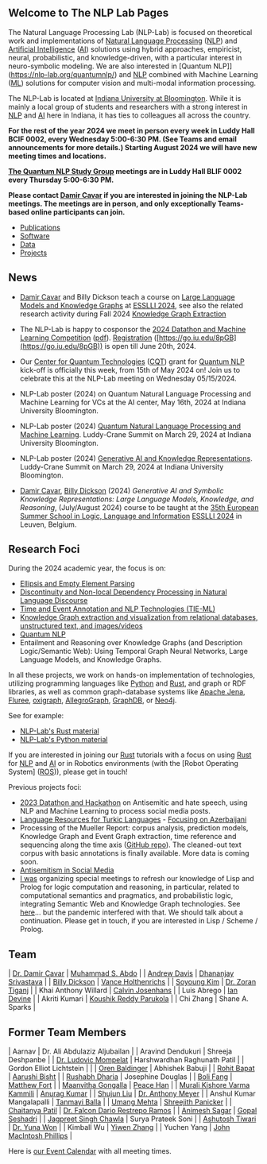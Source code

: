 ## Welcome to The NLP Lab Pages

The Natural Language Processing Lab (NLP-Lab) is focused on theoretical work and implementations of [Natural Language Processing] ([NLP]) and [Artificial Intelligence] ([AI]) solutions using hybrid approaches, empiricist, neural, probabilistic, and knowledge-driven, with a particular interest in neuro-symbolic modeling. We are also interested in [Quantum NLP]](https://nlp-lab.org/quantumnlp/) and [NLP] combined with Machine Learning ([ML]) solutions for computer vision and multi-modal information processing.

The NLP-Lab is located at [Indiana University at Bloomington](https://indiana.edu/). While it is mainly a local group of students and researchers with a strong interest in [NLP] and [AI] here in Indiana, it has ties to colleagues all across the country.

**For the rest of the year 2024 we meet in person every week in Luddy Hall BCIF 0002, every Wednesday 5:00-6:30 PM. (See Teams and email announcements for more details.) Starting August 2024 we will have new meeting times and locations.**

**[The Quantum NLP Study Group](https://nlp-lab.org/quantumnlp/) meetings are in Luddy Hall BLIF 0002 every Thursday 5:00-6:30 PM.**

**Please contact [Damir Cavar] if you are interested in joining the NLP-Lab meetings. The meetings are in person, and only exceptionally Teams-based online participants can join.**


- [Publications](/publications)
- [Software](/software)
- [Data](/data)
- [Projects](/projects)


## News

- [Damir Cavar] and Billy Dickson teach a course on [Large Language Models and Knowledge Graphs](https://damir.cavar.me/ESSLLI24_LLM_KG.github.io/) at [ESSLLI 2024](https://2024.esslli.eu/), see also the related research activity during Fall 2024 [Knowledge Graph Extraction](/kgextraction)

- The NLP-Lab is happy to cosponsor the [2024 Datathon and Machine Learning Competition](/assets/img/DML_2024_Flyer.png) ([pdf](/assets/img/DML_2024_Flyer.pdf)). [Registration](https://go.iu.edu/8pGB) ([https://go.iu.edu/8pGB](https://go.iu.edu/8pGB)) is open till June 20th, 2024.

- Our [Center for Quantum Technologies](https://www.purdue.edu/cqt/index.php) ([CQT](https://www.purdue.edu/cqt/index.php)) grant for [Quantum NLP](https://nlp-lab.org/quantumnlp/) kick-off is officially this week, from 15th of May 2024 on! Join us to celebrate this at the NLP-Lab meeting on Wednesday 05/15/2024.

- NLP-Lab poster (2024) on Quantum Natural Language Processing and Machine Learning for VCs at the AI center, May 16th, 2024 at Indiana University Bloomington.

- NLP-Lab poster (2024) [Quantum Natural Language Processing and Machine Learning](/publications/NLP_Lab_Quantum_Poster_2024.pdf). Luddy-Crane Summit on March 29, 2024 at Indiana University Bloomington.

- NLP-Lab poster (2024) [Generative AI and Knowledge Representations](/publications/NLP_Lab_LLM_KG_Poster_2024.pdf). Luddy-Crane Summit on March 29, 2024 at Indiana University Bloomington.

- [Damir Cavar], [Billy Dickson](https://www.linkedin.com/in/billy-dickson/) (2024) *Generative AI and Symbolic Knowledge Representations: Large Language Models, Knowledge, and Reasoning*, (July/August 2024) course to be taught at the [35th European Summer School in Logic, Language and Information](https://2024.esslli.eu/) [ESSLLI 2024](https://2024.esslli.eu/) in Leuven, Belgium.


## Research Foci

During the 2024 academic year, the focus is on:

- [Ellipsis and Empty Element Parsing](/ellipsis)
- [Discontinuity and Non-local Dependency Processing in Natural Language Discourse](/discontinuities)
- [Time and Event Annotation and NLP Technologies (TIE-ML)](/timeevents)
- [Knowledge Graph extraction and visualization from relational databases, unstructured text, and images/videos](/kgextraction)
- [Quantum NLP](/quantumnlp)
- Entailment and Reasoning over Knowledge Graphs (and Description Logic/Semantic Web): Using Temporal Graph Neural Networks, Large Language Models, and Knowledge Graphs.

In all these projects, we work on hands-on implementation of technologies, utilizing programming languages like [Python] and [Rust], and graph or RDF libraries, as well as common graph-database systems like [Apache Jena], [Fluree], [oxigraph], [AllegroGraph], [GraphDB], or [Neo4j].

See for example:

- [NLP-Lab's Rust material](/rust)
- [NLP-Lab's Python material](/software)

If you are interested in joining our [Rust] tutorials with a focus on using [Rust] for [NLP] and [AI] or in Robotics environments (with the [Robot Operating System] ([ROS])), please get in touch!


Previous projects foci:

- [2023 Datathon and Hackathon](https://isca.indiana.edu/publication-research/social-media-project/datathon-2023/index.html) on Antisemitic and hate speech, using NLP and Machine Learning to process social media posts.
- [Language Resources for Turkic Languages](/turkic) - [Focusing on Azerbaijani](/turkic)
- Processing of the Mueller Report: corpus analysis, prediction models, Knowledge Graph and Event Graph extraction, time reference and sequencing along the time axis ([GitHub repo](https://github.com/SemiringInc/Mueller-Report-Corpus)). The cleaned-out text corpus with basic annotations is finally available. More data is coming soon.
- [Antisemitism in Social Media](/antisemitism)
- [I was](https://www.linkedin.com/in/damircavar/) organizing special meetings to refresh our knowledge of Lisp and Prolog for logic computation and reasoning, in particular, related to computational semantics and pragmatics, and probabilistic logic, integrating Semantic Web and Knowledge Graph technologies. See [here](http://damir.cavar.me/2020-01-23-Knowledge_Representation_and_Reasoning_for_AI_using_Lisp_Prolog)... but the pandemic interfered with that. We should talk about a continuation. Please get in touch, if you are interested in Lisp / Scheme / Prolog.


## Team

| [Dr. Damir Cavar]    | [Muhammad S. Abdo](https://www.linkedin.com/in/muhsabrys/) |
| [Andrew Davis](https://www.linkedin.com/in/adavis94/) | [Dhananjay Srivastava](https://www.linkedin.com/in/dhananjay-srivastava/) |
| [Billy Dickson](https://www.linkedin.com/in/billy-dickson/) | [Vance Holthenrichs](https://russian.indiana.edu/about/instructors/holthenrichs-van.html) |
| [Soyoung Kim](https://linguistics.indiana.edu/about/graduate-students/kim-soyoung.html) | [Dr. Zoran Tiganj](https://homes.luddy.indiana.edu/ztiganj/) |
| Khai Anthony Willard | [Calvin Josenhans](https://halflinghelper.github.io/) |
| Luis Abrego          | [Ian Devine](https://www.linkedin.com/in/ian-devine-2002/) |
| Akriti Kumari        | [Koushik Reddy Parukola](https://www.linkedin.com/in/koushik-reddy-parukola/) |
| Chi Zhang            | Shane A. Sparks |


## Former Team Members

| Aarnav                                               | Dr. Ali Abdulaziz Aljubailan |
| Aravind Dendukuri | Shreeja Deshpanbe |
| [Dr. Ludovic Mompelat](https://www.linkedin.com/in/ludovic-mompelat-8a1960b8/) |  Harshwardhan Raghunath Patil |
| Gordon Elliot Lichtstein |  |
| [Oren Baldinger](https://github.com/orenbaldinger)   | Abhishek Babuji  |
| [Rohit Bapat](https://github.com/rohitbapat/)        | [Aarushi Bisht](https://github.com/aarushiibisht) |
| [Rushabh Dharia](https://github.com/rushabhdharia)   | Josephine Douglas |
| [Boli Fang](https://github.com/blf11139)             | [Matthew Fort](https://www.linkedin.com/in/matthew-fort-07b802236/) |
| [Maanvitha Gongalla](https://github.com/maanvithag)  | [Peace Han](https://github.com/P-eaceHan) |
| [Murali Kishore Varma Kammili](https://github.com/mkvk) | [Anurag Kumar](https://github.com/anuragkumar95) |
| [Shujun Liu](https://github.com/liu-shuj/)           | [Dr. Anthony Meyer](https://www.linkedin.com/in/antmeyer408/) |
| Anshul Kumar Mangalapalli | [Tanmayi Balla](https://www.linkedin.com/in/tanmayiballa) |
| [Umang Mehta](https://umangrmehta.github.io/)        | [Shreejith Panicker](https://skpanick.github.io/) |
| [Chaitanya Patil](https://github.com/Chaitz333)      | [Dr. Falcon Dario Restrepo Ramos](https://www.linkedin.com/in/falcon-restrepo-ramos-657b74203/) |
| [Animesh Sagar](https://github.com/animeshsagar)     | [Gopal Seshadri](https://github.com/GopalSeshadri) |
| [Jagpreet Singh Chawla](https://github.com/jagpreetschawla)      | Surya Prateek Soni |
| [Ashutosh Tiwari](https://www.linkedin.com/in/ashutosh--tiwari/) | [Dr. Yuna Won](http://www.yunawon.net) |
| Kimball Wu                                                       | [Yiwen Zhang](https://github.com/yiwenzh29) |
| Yuchen Yang | [John MacIntosh Phillips](https://github.com/jackp1377) |


<!-- <iframe src="https://map.concept3d.com/?id=951#!m/241411" width="100%" height="450" frameBorder="0" scrolling="no" border="0" style="border:0px solid #fff; margin:0; padding:0;"></iframe> -->


Here is [our Event Calendar](https://calendar.google.com/calendar/embed?src=3h9o18o7i82tjmmt5q2j3qgkj8%40group.calendar.google.com&ctz=America%2FNew_York) with all meeting times.


[Damir Cavar]: http://damir.cavar.me/ "Damir Cavar"
[Dr. Damir Cavar]: https://luddy.indiana.edu/contact/profile/?Damir_Cavar "Damir Cavar"
[Fluree]: https://flur.ee/ "Fluree"
[Python]: https://www.python.org/ "Python"
[Rust]: https://www.rust-lang.org/ "Rust Language"
[AllegroGraph]: https://allegrograph.com/ "AllegroGraph"
[GraphDB]: https://www.ontotext.com/products/graphdb/ "GraphDB"
[Neo4j]: https://neo4j.com/ "Neo4j"
[Apache Jena]: https://jena.apache.org/ "Apache Jena"
[oxigraph]: https://github.com/oxigraph/ "oxigraph"
[NLP]: https://en.wikipedia.org/wiki/Natural_language_processing "Natural Language Processing"
[Natural Language Processing]: https://en.wikipedia.org/wiki/Natural_language_processing "Natural Language Processing"
[AI]: https://en.wikipedia.org/wiki/Artificial_intelligence "Artificial Intelligence"
[Artificial Intelligence]: https://en.wikipedia.org/wiki/Artificial_intelligence "Artificial Intelligence"
[ML]: https://en.wikipedia.org/wiki/Machine_learning "Machine Learning"
[Machine Learning]: https://en.wikipedia.org/wiki/Machine_learning "Machine Learning"
[ROS]: https://www.ros.org/ "Robot Operating System"
[Robot Ooperating System]: https://www.ros.org/ "Robot Operating System"
